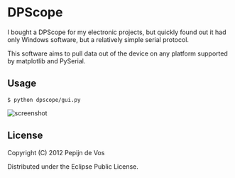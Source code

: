 # DPScope

I bought a DPScope for my electronic projects, but quickly found out it had only Windows software, but a relatively simple serial protocol.

This software aims to pull data out of the device on any platform supported by matplotlib and PySerial.

## Usage

    $ python dpscope/gui.py

![screenshot](https://raw.github.com/pepijndevos/DPScope/master/screenshot.png)

## License

Copyright (C) 2012 Pepijn de Vos

Distributed under the Eclipse Public License.
